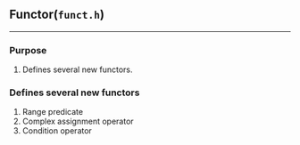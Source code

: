 ## Functor(`funct.h`)

---

### Purpose

1. Defines several new functors.

### Defines several new functors

1. Range predicate
2. Complex assignment operator
3. Condition operator
